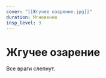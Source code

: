 ```yaml
---
cover: "[[Жгучее озарение.jpg]]"
duration: Мгновенно
insp_level: 3
---
```

# Жгучее озарение

Все враги слепнут.
